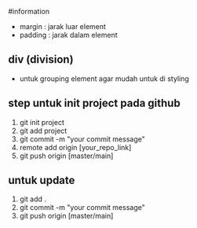 #information

- margin : jarak luar element
- padding : jarak dalam element

## div (division)
- untuk grouping element agar mudah untuk di styling

## step untuk init project pada github

1. git init project
2. git add project
3. git commit -m "your commit message"
4. remote add origin [your_repo_link]
5. git push origin [master/main]

## untuk update 
1. git add .
2. git commit -m "your commit message"
3. git push origin [master/main]